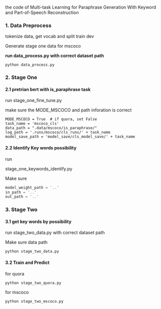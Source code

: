 the code of 
Multi-task Learning for Paraphrase Generation With Keyword and Part-of-Speech Reconstruction


### 1. Data Preprocess

tokenize data, get vocab and split train dev

Generate stage one data for mscoco 

**run data_process.py with correct dataset path**

```shell
python data_process.py
```



### 2. Stage One

#### 2.1 pretrian bert with is_paraphrase task

run stage_one_fine_tune.py

make sure the MODE_MSCOCO and path inforation is correct

```
MODE_MSCOCO = True  # if quora, set False
task_name = 'mscoco_cls'
data_path = ".data/mscoco/is_paraphrase/"
log_path = '.runs/mscoco/cls_runs/' + task_name
model_save_path = 'model_save/cls_model_save/' + task_name
```

#### 2.2 Identify Key words possibility 

run 

stage_one_keywords_identify.py

Make sure

```python
model_weight_path = '..'
in_path = '..'
out_path = '..'
```



### 3. Stage Two

#### 3.1 get key words by possibility 

run stage_two_data.py with correct dataset path

Make sure data path

```shell
python stage_two_data.py
```

#### 3.2 Train and Predict

for quora

```shell
python stage_two_quora.py
```

for mscoco

```python
python stage_two_mscoco.py
```

 

